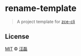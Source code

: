 # rename-template

> A project template for [zce-cli](https://github.com/zce/zce-cli)

## License

[MIT](LICENSE) &copy; [汪磊](https://zce.me)
